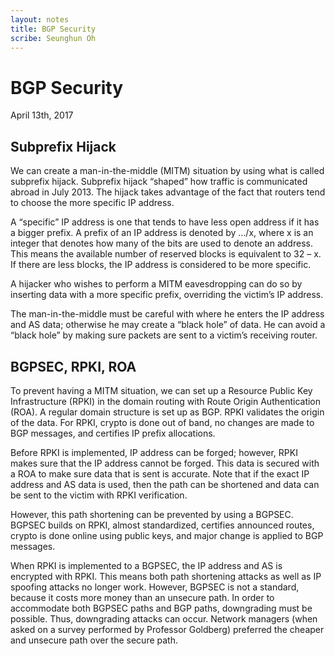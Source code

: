 ```yaml
---
layout: notes
title: BGP Security 
scribe: Seunghun Oh
---
```


# BGP Security
April 13th, 2017

## Subprefix Hijack

We can create a man-in-the-middle (MITM) situation by using what is called subprefix hijack.
Subprefix hijack “shaped” how traffic is communicated abroad in July 2013. The hijack takes
advantage of the fact that routers tend to choose the more specific IP address.

A “specific” IP address is one that tends to have less open address if it has a bigger prefix. A prefix
of an IP address is denoted by …/x, where x is an integer that denotes how many of the bits are
used to denote an address. This means the available number of reserved blocks is equivalent to
32 – x. If there are less blocks, the IP address is considered to be more specific.

A hijacker who wishes to perform a MITM eavesdropping can do so by inserting data with a more
specific prefix, overriding the victim’s IP address.

The man-in-the-middle must be careful with where he enters the IP address and AS data;
otherwise he may create a “black hole” of data. He can avoid a “black hole” by making sure
packets are sent to a victim’s receiving router.


## BGPSEC, RPKI, ROA

To prevent having a MITM situation, we can set up a Resource Public Key Infrastructure (RPKI) in
the domain routing with Route Origin Authentication (ROA). A regular domain structure is set up
as BGP. RPKI validates the origin of the data. For RPKI, crypto is done out of band, no changes are
made to BGP messages, and certifies IP prefix allocations.

Before RPKI is implemented, IP address can be forged; however, RPKI makes sure that the IP
address cannot be forged. This data is secured with a ROA to make sure data that is sent is
accurate. Note that if the exact IP address and AS data is used, then the path can be shortened
and data can be sent to the victim with RPKI verification.

However, this path shortening can be prevented by using a BGPSEC. BGPSEC builds on RPKI,
almost standardized, certifies announced routes, crypto is done online using public keys, and
major change is applied to BGP messages.

When RPKI is implemented to a BGPSEC, the IP address and AS is encrypted with RPKI. This means
both path shortening attacks as well as IP spoofing attacks no longer work. However, BGPSEC is
not a standard, because it costs more money than an unsecure path. In order to accommodate
both BGPSEC paths and BGP paths, downgrading must be possible. Thus, downgrading attacks
can occur. Network managers (when asked on a survey performed by Professor Goldberg)
preferred the cheaper and unsecure path over the secure path.
